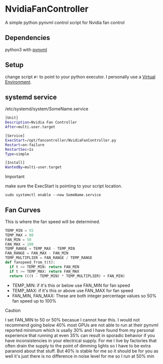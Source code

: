 # NvidiaFanController
A simple python pynvml control script for Nvidia fan control

## Dependencies
python3 with [pynvml](https://pypi.org/project/pynvml/)

## Setup
change script `#!` to point to your python executor. I personally use a [Virtual Environment](https://wiki.archlinux.org/title/Python/Virtual_environment).

## systemd service
/etc/systemd/system/SomeName.service
```bash
[Unit]
Description=Nvidia Fan Controller
After=multi.user.target

[Service]
ExecStart=/opt/fancontroller/NvidiaFanController.py
Restart=on-failure
RestartSec=1s
Type=simple

[Install]
WantedBy=multi-user.target
```
>[!important]
>make sure the ExecStart is pointing to your script location.

`sudo systemctl enable --now SomeName.service`

## Fan Curves
This is where the fan speed will be determined.
```python
TEMP_MIN = 55
TEMP_MAX = 80
FAN_MIN = 50
FAN_MAX = 100
TEMP_RANGE = TEMP_MAX - TEMP_MIN
FAN_RANGE = FAN_MAX - FAN_MIN
TEMP_MULTIPLIER = FAN_RANGE / TEMP_RANGE
def fanspeed_from_t(t):
  if t <= TEMP_MIN: return FAN_MIN
  if t >= TEMP_MAX: return FAN_MAX
  return (((t - TEMP_MIN) * TEMP_MULTIPLIER) + FAN_MIN)
```

- TEMP_MIN: if it's this or below use FAN_MIN for fan speed
- TEMP_MAX: if it's this or above use FAN_MAX for fan speed
- FAN_MIN, FAN_MAX: These are both integer percentage values so 50% fan speed up to 100%
>[!Caution]
>I set FAN_MIN to 50 or 50% becasue I cannot hear this. I would not recommend going below 40% most GPUs are not able to run at their pynvml reported minimum which is usally 30% and I have found from my personal experience that running at even 35% can result in sporadic behavior if you have inconsistencies in your electrical supply. For me I live by factories that often drain the supply to the point of dimming lights so I have to be extra paranoid about that stuff. But 40% is stable for me so it should be for you as well it's just there is no difference in noise level for me so I run at 50% min
